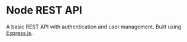# Node REST API
A basic REST API with authentication and user management. Built using [Express.js](https://expressjs.com/).
